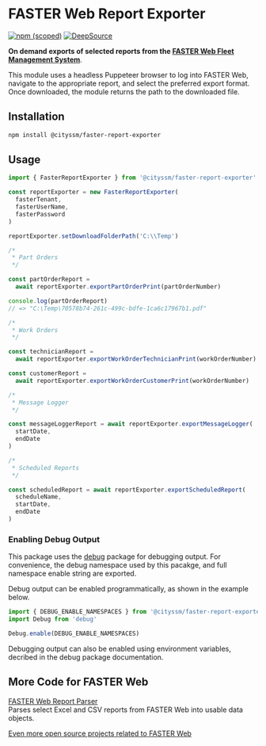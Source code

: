 # FASTER Web Report Exporter

[![npm (scoped)](https://img.shields.io/npm/v/%40cityssm/faster-report-exporter)](https://www.npmjs.com/package/@cityssm/faster-report-exporter)
[![DeepSource](https://app.deepsource.com/gh/cityssm/node-faster-report-exporter.svg/?label=active+issues&show_trend=true&token=bslC1GSndvK7fVXDTJ9K4Lgi)](https://app.deepsource.com/gh/cityssm/node-faster-report-exporter/)

**On demand exports of selected reports from the
[FASTER Web Fleet Management System](https://fasterasset.com/products/fleet-management-software/)**.

This module uses a headless Puppeteer browser to log into FASTER Web,
navigate to the appropriate report, and select the preferred export format.
Once downloaded, the module returns the path to the downloaded file.

## Installation

```sh
npm install @cityssm/faster-report-exporter
```

## Usage

```javascript
import { FasterReportExporter } from '@cityssm/faster-report-exporter'

const reportExporter = new FasterReportExporter(
  fasterTenant,
  fasterUserName,
  fasterPassword
)

reportExporter.setDownloadFolderPath('C:\\Temp')

/*
 * Part Orders
 */

const partOrderReport =
  await reportExporter.exportPartOrderPrint(partOrderNumber)

console.log(partOrderReport)
// => "C:\Temp\70578b74-261c-499c-bdfe-1ca6c17967b1.pdf"

/*
 * Work Orders
 */

const technicianReport =
  await reportExporter.exportWorkOrderTechnicianPrint(workOrderNumber)

const customerReport =
  await reportExporter.exportWorkOrderCustomerPrint(workOrderNumber)

/*
 * Message Logger
 */

const messageLoggerReport = await reportExporter.exportMessageLogger(
  startDate,
  endDate
)

/*
 * Scheduled Reports
 */

const scheduledReport = await reportExporter.exportScheduledReport(
  scheduleName,
  startDate,
  endDate
)
```

### Enabling Debug Output

This package uses the [debug](https://www.npmjs.com/package/debug) package
for debugging output.
For convenience, the debug namespace used by this pacakge,
and full namespace enable string are exported.

Debug output can be enabled programmatically, as shown in the example below.

```javascript
import { DEBUG_ENABLE_NAMESPACES } from '@cityssm/faster-report-exporter/debug'
import Debug from 'debug'

Debug.enable(DEBUG_ENABLE_NAMESPACES)
```

Debugging output can also be enabled using environment variables,
decribed in the debug package documentation.

## More Code for FASTER Web

[FASTER Web Report Parser](https://github.com/cityssm/node-faster-report-parser)<br />
Parses select Excel and CSV reports from FASTER Web into usable data objects.

[Even more open source projects related to FASTER Web](https://github.com/cityssm/faster-web-projects)

